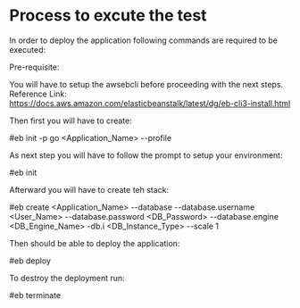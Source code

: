 # Process to excute the test

In order to deploy the application following commands are required to be executed:


Pre-requisite:

You will have to setup the awsebcli before proceeding with the next steps.
Reference Link: https://docs.aws.amazon.com/elasticbeanstalk/latest/dg/eb-cli3-install.html


Then first you will have to create:

#eb init -p go <Application_Name> --profile <AWS profile name>


As next step you will have to follow the prompt to setup your environment:

#eb init  


Afterward you will have to create teh stack:

#eb create <Application_Name> --database --database.username <User_Name> --database.password <DB_Password> --database.engine <DB_Engine_Name> -db.i <DB_Instance_Type> --scale 1


Then should be able to deploy the application:

#eb deploy


To destroy the deployment run:

#eb terminate
